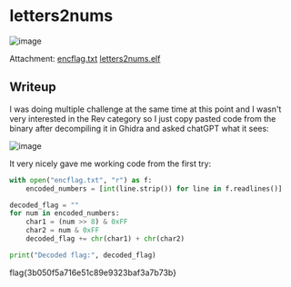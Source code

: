 # letters2nums
![image](https://github.com/user-attachments/assets/48bf9194-8a62-40ff-a1e4-2aedc3410d57)

Attachment: [encflag.txt](https://raw.githubusercontent.com/LazyTitan33/CTF-Writeups/refs/heads/main/SnykCon2025/attachments/encflag.txt)  [letters2nums.elf](https://github.com/LazyTitan33/CTF-Writeups/raw/refs/heads/main/SnykCon2025/attachments/letters2nums.elf)

## Writeup

I was doing multiple challenge at the same time at this point and I wasn't very interested in the Rev category so I just copy pasted code from the binary after decompiling it in Ghidra and asked chatGPT what it sees:  

![image](https://github.com/user-attachments/assets/ac3b8c7c-9907-4738-b94c-34fbf6c42a01)

It very nicely gave me working code from the first try:  

```python
with open("encflag.txt", "r") as f:
    encoded_numbers = [int(line.strip()) for line in f.readlines()]

decoded_flag = ""
for num in encoded_numbers:
    char1 = (num >> 8) & 0xFF
    char2 = num & 0xFF
    decoded_flag += chr(char1) + chr(char2)

print("Decoded flag:", decoded_flag)
```

flag{3b050f5a716e51c89e9323baf3a7b73b}

